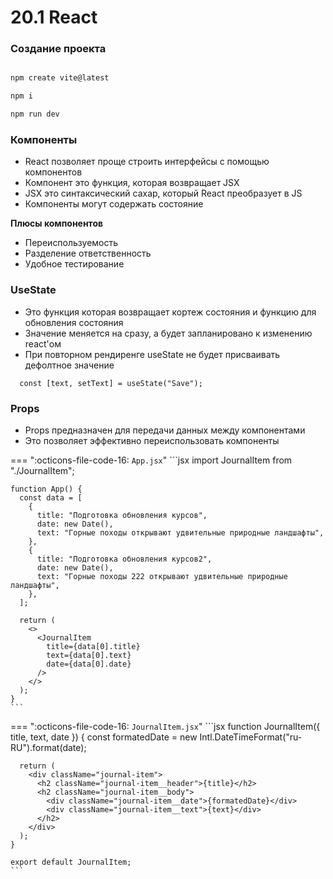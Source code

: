 # 20.1 React


### Создание проекта

```bash

npm create vite@latest

npm i

npm run dev

```

### Компоненты

- React позволяет проще строить интерфейсы с помощью компонентов
- Компонент это функция, которая возвращает JSX
- JSX это синтаксический сахар, который React преобразует в JS
- Компоненты могут содержать состояние

**Плюсы компонентов**

- Переиспользуемость
- Разделение ответственность
- Удобное тестирование

### UseState

- Это функция которая возвращает кортеж состояния и функцию для обновления состояния
- Значение меняется на сразу, а будет запланировано к изменению react'ом
- При повторном рендиренге useState не будет присваивать дефолтное значение

```react
  const [text, setText] = useState("Save");
```

### Props

- Props предназначен для передачи данных между компонентами
- Это позволяет эффективно переиспользовать компоненты

=== ":octicons-file-code-16: `App.jsx`"
    ```jsx
    import JournalItem from "./JournalItem";

    function App() {
      const data = [
        {
          title: "Подготовка обновления курсов",
          date: new Date(),
          text: "Горные походы открывают удвительные природные ландшафты",
        },
        {
          title: "Подготовка обновления курсов2",
          date: new Date(),
          text: "Горные походы 222 открывают удвительные природные ландшафты",
        },
      ];

      return (
        <>
          <JournalItem
            title={data[0].title}
            text={data[0].text}
            date={data[0].date}
          />
        </>
      );
    }
    ```

=== ":octicons-file-code-16: `JournalItem.jsx`"
    ```jsx
      function JournalItem({ title, text, date }) {
      const formatedDate = new Intl.DateTimeFormat("ru-RU").format(date);

      return (
        <div className="journal-item">
          <h2 className="journal-item__header">{title}</h2>
          <h2 className="journal-item__body">
            <div className="journal-item__date">{formatedDate}</div>
            <div className="journal-item__text">{text}</div>
          </h2>
        </div>
      );
    }

    export default JournalItem;
    ```


